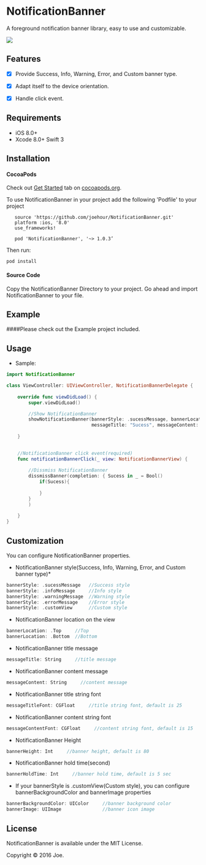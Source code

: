 NotificationBanner
=======
A foreground notification banner library, easy to use and customizable.

<img src="https://raw.githubusercontent.com/joehour/NotificationBanner/master/Example/Example/demo.gif"  />

Features
----------

- [x] Provide Success, Info, Warning, Error, and Custom banner type.
- [x] Adapt itself to the device orientation.
- [x] Handle click event.


Requirements
----------

- iOS 8.0+
- Xcode 8.0+ Swift 3

Installation
----------

#### CocoaPods

Check out [Get Started](https://guides.cocoapods.org/using/getting-started.html) tab on [cocoapods.org](http://cocoapods.org/).

To use NotificationBanner in your project add the following 'Podfile' to your project

       source 'https://github.com/joehour/NotificationBanner.git'
       platform :ios, '8.0'
       use_frameworks!

       pod 'NotificationBanner', '~> 1.0.3’

Then run:

    pod install

#### Source Code
Copy the NotificationBanner Directory to your project.
Go ahead and import NotificationBanner to your file.


Example
----------

####Please check out the Example project included.


Usage
----------

* Sample:

```swift
import NotificationBanner

class ViewController: UIViewController, NotificationBannerDelegate {
    
    override func viewDidLoad() {
        super.viewDidLoad()

        //Show NotificationBanner
        showNotificationBanner(bannerStyle: .sucessMessage, bannerLocation: .Top,
                               messageTitle: "Sucess", messageContent: "This is a Sucess notification")
        
    }

    
    //NotificationBanner click event(required)
    func notificationBannerClick(_ view: NotificationBannerView) {
        
        //Dissmiss NotificationBanner
        dissmissBanner(completion: { Sucess in _ = Bool()
            if(Sucess){
              
            }
        }
        )
   
    }
}
```

Customization
----------
You can configure NotificationBanner properties.

* NotificationBanner style(Success, Info, Warning, Error, and Custom banner type)*
```swift
bannerStyle: .sucessMessage   //Success style
bannerStyle: .infoMessage     //Info style
bannerStyle: .warningMessage  //Warning style
bannerStyle: .errorMessage    //Error style
bannerStyle: .customView      //Custom style
```

* NotificationBanner location on the view
```swift
bannerLocation: .Top     //Top
bannerLocation: .Bottom  //Bottom
```

* NotificationBanner title message
```swift
messageTitle: String     //title message
```

* NotificationBanner content message
```swift
messageContent: String     //content message
```

* NotificationBanner title string font
```swift
messageTitleFont: CGFloat     //title string font, default is 25
```


* NotificationBanner content string font
```swift
messageContentFont: CGFloat     //content string font, default is 15
```

* NotificationBanner Height
```swift
bannerHeight: Int     //banner height, default is 80
```

* NotificationBanner hold time(second)
```swift
bannerHoldTime: Int     //banner hold time, default is 5 sec
```

* If your bannerStyle is .customView(Custom style), you can configure bannerBackgroundColor and bannerImage properties
```swift
bannerBackgroundColor: UIColor     //banner background color
bannerImage: UIImage               //banner icon image
```

License
----------

NotificationBanner is available under the MIT License.

Copyright © 2016 Joe.

